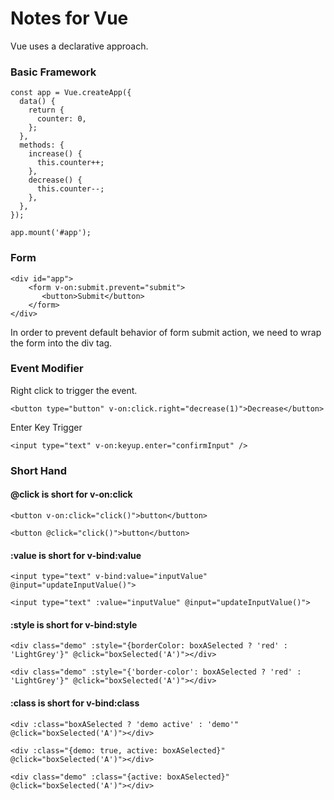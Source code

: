 # Notes for Vue

Vue uses a declarative approach.

### Basic Framework
```
const app = Vue.createApp({
  data() {
    return {
      counter: 0,
    };
  },
  methods: {
    increase() {
      this.counter++;
    },
    decrease() {
      this.counter--;
    },
  },
});

app.mount('#app');
```

### Form
```
<div id="app">
    <form v-on:submit.prevent="submit">
       <button>Submit</button>
    </form>
</div>   
```

In order to prevent default behavior of form submit action, we need to wrap the form into the div tag.

### Event Modifier
Right click to trigger the event.
```
<button type="button" v-on:click.right="decrease(1)">Decrease</button>
```

Enter Key Trigger
```
<input type="text" v-on:keyup.enter="confirmInput" />
```

### Short Hand
#### @click is short for v-on:click
```
<button v-on:click="click()">button</button>

<button @click="click()">button</button>
```

#### :value is short for v-bind:value
```
<input type="text" v-bind:value="inputValue" @input="updateInputValue()">

<input type="text" :value="inputValue" @input="updateInputValue()">
```

#### :style is short for v-bind:style
```
<div class="demo" :style="{borderColor: boxASelected ? 'red' : 'LightGrey'}" @click="boxSelected('A')"></div>
```

```
<div class="demo" :style="{'border-color': boxASelected ? 'red' : 'LightGrey'}" @click="boxSelected('A')"></div>
```

#### :class is short for v-bind:class
```
<div :class="boxASelected ? 'demo active' : 'demo'" @click="boxSelected('A')"></div>
```

```
<div :class="{demo: true, active: boxASelected}" @click="boxSelected('A')"></div>
```

```
<div class="demo" :class="{active: boxASelected}" @click="boxSelected('A')"></div>
```

